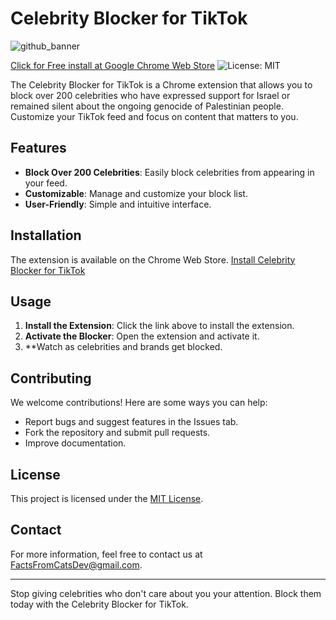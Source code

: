 # Celebrity Blocker for TikTok

![github_banner](https://github.com/FactsFromCats/tiktok_celebrity_blocker/assets/169418602/44609ef4-6d12-41c5-b885-8f2555066d28)

[Click for Free install at Google Chrome Web Store](https://chromewebstore.google.com/detail/tiktok-celebrity-blocker/gjlpoampikdnneonedjjgofgcgihkpoo)
![License: MIT](https://img.shields.io/badge/License-MIT-yellow.svg)

The Celebrity Blocker for TikTok is a Chrome extension that allows you to block over 200 celebrities who have expressed support for Israel or remained silent about the ongoing genocide of Palestinian people. Customize your TikTok feed and focus on content that matters to you.

## Features

- **Block Over 200 Celebrities**: Easily block celebrities from appearing in your feed.
- **Customizable**: Manage and customize your block list.
- **User-Friendly**: Simple and intuitive interface.

## Installation

The extension is available on the Chrome Web Store. [Install Celebrity Blocker for TikTok](https://chromewebstore.google.com/detail/tiktok-celebrity-blocker/gjlpoampikdnneonedjjgofgcgihkpoo)

## Usage

1. **Install the Extension**: Click the link above to install the extension.
2. **Activate the Blocker**: Open the extension and activate it.
3. **Watch as celebrities and brands get blocked.

## Contributing

We welcome contributions! Here are some ways you can help:
- Report bugs and suggest features in the Issues tab.
- Fork the repository and submit pull requests.
- Improve documentation.

## License

This project is licensed under the [MIT License](LICENSE.txt).

## Contact

For more information, feel free to contact us at [FactsFromCatsDev@gmail.com](mailto:FactsFromCatsDev@gmail.com).

---

Stop giving celebrities who don't care about you your attention. Block them today with the Celebrity Blocker for TikTok.
